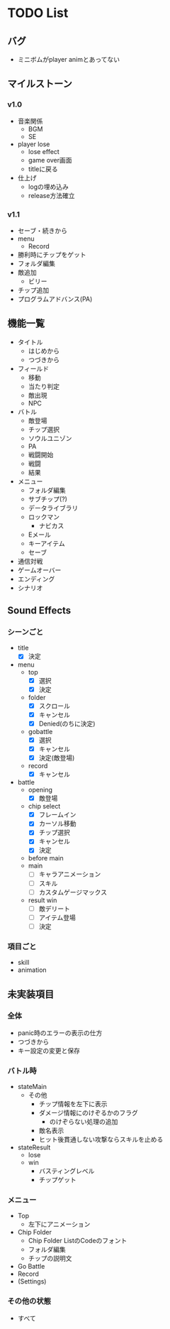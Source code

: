 # TODO List

## バグ

- ミニボムがplayer animとあってない

## マイルストーン

### v1.0

- 音楽関係
  - BGM
  - SE
- player lose
  - lose effect
  - game over画面
  - titleに戻る
- 仕上げ
  - logの埋め込み
  - release方法確立

### v1.1

- セーブ・続きから
- menu
  - Record
- 勝利時にチップをゲット
- フォルダ編集
- 敵追加
  - ビリー
- チップ追加
- プログラムアドバンス(PA)

## 機能一覧

- タイトル
  - はじめから
  - つづきから
- フィールド
  - 移動
  - 当たり判定
  - 敵出現
  - NPC
- バトル
  - 敵登場
  - チップ選択
  - ソウルユニゾン
  - PA
  - 戦闘開始
  - 戦闘
  - 結果
- メニュー
  - フォルダ編集
  - サブチップ(?)
  - データライブラリ
  - ロックマン
    - ナビカス
  - Eメール
  - キーアイテム
  - セーブ
- 通信対戦
- ゲームオーバー
- エンディング
- シナリオ

## Sound Effects

### シーンごと

- title
  - [x] 決定
- menu
  - top
    - [x] 選択
    - [x] 決定
  - folder
    - [x] スクロール
    - [x] キャンセル
    - [x] Denied(のちに決定)
  - gobattle
    - [x] 選択
    - [x] キャンセル
    - [x] 決定(敵登場)
  - record
    - [x] キャンセル
- battle
  - opening
    - [x] 敵登場
  - chip select
    - [x] フレームイン
    - [x] カーソル移動
    - [x] チップ選択
    - [x] キャンセル
    - [x] 決定
  - before main
  - main
    - [ ] キャラアニメーション
    - [ ] スキル
    - [ ] カスタムゲージマックス
  - result win
    - [ ] 敵デリート
    - [ ] アイテム登場
    - [ ] 決定

### 項目ごと

- skill
- animation

## 未実装項目

### 全体

- panic時のエラーの表示の仕方
- つづきから
- キー設定の変更と保存

### バトル時

- stateMain
  - その他
    - チップ情報を左下に表示
    - ダメージ情報にのけぞるかのフラグ
      - のけぞらない処理の追加
    - 敵名表示
    - ヒット後貫通しない攻撃ならスキルを止める
- stateResult
  - lose
  - win
    - バスティングレベル
    - チップゲット

### メニュー

- Top
  - 左下にアニメーション
- Chip Folder
  - Chip Folder ListのCodeのフォント
  - フォルダ編集
  - チップの説明文
- Go Battle
- Record
- (Settings)

### その他の状態

- すべて
